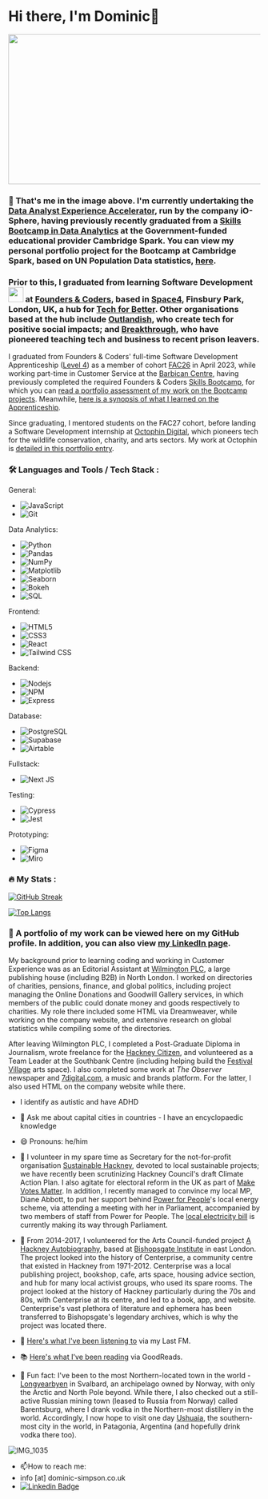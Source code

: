 # Hi there, I'm Dominic👋

<div align="center">
  <img src="https://media.giphy.com/media/dWesBcTLavkZuG35MI/giphy.gif" width="600" height="300"/>
</div>

### 🌱 That's me in the image above. I'm currently undertaking the [Data Analyst Experience Accelerator](https://io-sphere.io/data-analytics), run by the company iO-Sphere, having previously recently graduated from a [Skills Bootcamp in Data Analytics](https://info.cambridgespark.com/dfe-skills-bootcamp-in-data-analytics) at the Government-funded educational provider Cambridge Spark. You can view my personal portfolio project for the Bootcamp at Cambridge Spark, based on UN Population Data statistics, [here](https://dominic-simpson.co.uk/portfolio/un-population-dataset-project).

### Prior to this, I graduated from learning Software Development <img src="https://media.giphy.com/media/WUlplcMpOCEmTGBtBW/giphy.gif" width="30"> at [Founders & Coders](http://www.foundersandcoders.com), based in [Space4](https://space4.tech), Finsbury Park, London, UK, a hub for [Tech for Better](https://www.foundersandcoders.com/tech-for-better). Other organisations based at the hub include [Outlandish](http://www.outlandish.com), who create tech for positive social impacts; and [Breakthrough](https://www.wearebreakthrough.org), who have pioneered teaching tech and business to recent prison leavers.

I graduated from Founders & Coders' full-time Software Development Apprenticeship ([Level 4](https://www.instituteforapprenticeships.org/apprenticeship-standards/software-developer-v1-1)) as a member of cohort [FAC26](https://github.com/fac26) in April 2023, while working part-time in Customer Service at the [Barbican Centre](http://www.barbican.org.uk), having previously completed the required Founders & Coders [Skills Bootcamp](https://www.foundersandcoders.com/skills-bootcamp), for which you can [read a portfolio assessment of my work on the Bootcamp projects](https://github.com/DominicSimpson/portfolio). Meanwhile, [here is a synopsis of what I learned on the Apprenticeship](https://www.foundersandcoders.com/apprenticeship).

Since graduating, I mentored students on the FAC27 cohort, before landing a Software Development internship at [Octophin Digital](https://octophindigital.com), which pioneers tech for the wildlife conservation, charity, and arts sectors. My work at Octophin is [detailed in this portfolio entry](https://dominic-simpson.co.uk/portfolio/octophin-digital-global-safety-net-others).

### :hammer_and_wrench: Languages and Tools / Tech Stack :
General:<br>
 - ![JavaScript](https://img.shields.io/badge/-JavaScript-%23F7DF1C?style=for-the-badge&logo=javascript&logoColor=000000&labelColor=%23F7DF1C&color=%23FFCE5A)
 - ![Git](https://img.shields.io/badge/-Git-%23F05032?style=for-the-badge&logo=git&logoColor=%23ffffff)

Data Analytics:<be>
- ![Python](https://img.shields.io/badge/-Python-%2314354C?style=for-the-badge&logo=python&logoColor=ffffff)
- ![Pandas](https://img.shields.io/badge/-Pandas-%23150A6F?style=for-the-badge&logo=pandas&logoColor=ffffff)
- ![NumPy](https://img.shields.io/badge/-NumPy-%230d70c1?style=for-the-badge&logo=numpy&logoColor=ffffff)
- ![Matplotlib](https://img.shields.io/badge/-Matplotlib-%230F4B6E?style=for-the-badge&logo=matplotlib&logoColor=ffffff)
- ![Seaborn](https://img.shields.io/badge/-Seaborn-%231f77b4?style=for-the-badge&logo=seaborn&logoColor=ffffff)
- ![Bokeh](https://img.shields.io/badge/-Bokeh-%233B0A45?style=for-the-badge&logo=bokeh&logoColor=ffffff)
- ![SQL](https://img.shields.io/badge/-SQL-%23074059?style=for-the-badge&logo=postgresql&logoColor=ffffff)


Frontend:<br>
  - ![HTML5](https://img.shields.io/badge/-HTML5-%23E44D27?style=for-the-badge&logo=html5&logoColor=ffffff)
  - ![CSS3](https://img.shields.io/badge/-CSS3-%231572B6?style=for-the-badge&logo=css3)
  - ![React](https://img.shields.io/badge/-React-%23282C34?style=for-the-badge&logo=react)
  - ![Tailwind CSS](https://img.shields.io/badge/Tailwind_CSS-38B2AC?style=for-the-badge&logo=tailwind-css&logoColor=white)

Backend:<br>
  -  ![Nodejs](https://img.shields.io/badge/-Nodejs-black?style=for-the-badge&logo=Node.js)
  -  ![NPM](https://img.shields.io/badge/npm-CB3837?style=for-the-badge&logo=npm&logoColor=white)
  -  ![Express](https://img.shields.io/badge/Express-000000?style=for-the-badge&logo=express&logoColor=white)

Database:<br>
  -  ![PostgreSQL](https://img.shields.io/badge/PostgreSQL-336791?style=for-the-badge&logo=postgresql&logoColor=white)
  -  ![Supabase](https://img.shields.io/badge/Supabase-000000?style=for-the-badge&logo=supabase&logoColor=white)
  -  ![Airtable](https://img.shields.io/badge/Airtable-18BFFF?style=for-the-badge&logo=airtable&logoColor=white)
  
Fullstack:<br>
  - ![Next JS](https://img.shields.io/badge/Next-black?style=for-the-badge&logo=next.js&logoColor=white)

Testing:<br>
  - ![Cypress](https://img.shields.io/badge/Cypress-17202C?style=for-the-badge&logo=cypress&logoColor=white)
  - ![Jest](https://img.shields.io/badge/Jest-C21325?style=for-the-badge&logo=jest&logoColor=white)

Prototyping:<br>
  - ![Figma](https://img.shields.io/badge/Figma-F24E1E?style=for-the-badge&logo=figma&logoColor=white)
  - ![Miro](https://img.shields.io/badge/Miro-050038?style=for-the-badge&logo=miro&logoColor=white)

  
  ### :fire: My Stats :
[![GitHub Streak](http://github-readme-streak-stats.herokuapp.com?user=DominicSimpson&theme=dark&background=000000)](https://git.io/streak-stats)

[![Top Langs](https://github-readme-stats.vercel.app/api/top-langs/?username=DominicSimpson&layout=compact&theme=vision-friendly-dark)](https://github.com/anuraghazra/github-readme-stats)

  
### :telescope: A portfolio of my work can be viewed here on my GitHub profile. In addition, you can also view [my LinkedIn page](https://www.linkedin.com/in/dominicbernardsimpson).

My background prior to learning coding and working in Customer Experience was as an Editorial Assistant at [Wilmington PLC](http://www.wilmingtonplc.com), a large publishing house (including B2B) in North London. I worked on directories of charities, pensions, finance, and global politics, including project managing the Online Donations and Goodwill Gallery services, in which members of the public could donate money and goods respectively to charities. My role there included some HTML via Dreamweaver, while working on the company website, and extensive research on global statistics while compiling some of the directories. 

After leaving Wilmington PLC, I completed a Post-Graduate Diploma in Journalism, wrote freelance for the [Hackney Citizen](http://www.hackneycitizen.co.uk), and volunteered as a Team Leader at the Southbank Centre (including helping build the [Festival Village](https://festivalvillage.wordpress.com) arts space). I also completed some work at _The Observer_ newspaper and [7digital.com](http://www.7digital.com), a music and brands platform. For the latter, I also used HTML on the company website while there.

- I identify as autistic and have ADHD

- 🌆 Ask me about capital cities in countries - I have an encyclopaedic knowledge

- 😄 Pronouns: he/him

- 🙌 I volunteer in my spare time as Secretary for the not-for-profit organisation [Sustainable Hackney](http://www.sustainablehackney.org.uk), devoted to local sustainable projects; we have recently been scrutinizing Hackney Council's draft Climate Action Plan. I also agitate for electoral reform in the UK as part of [Make Votes Matter](http://www.makevotesmatter.org.uk). In addition, I recently managed to convince my local MP, Diane Abbott, to put her support behind [Power for People](http://www.powerforpeople.org.uk)'s local energy scheme, via attending a meeting with her in Parliament, accompanied by two members of staff from Power for People. The [local electricity bill](https://powerforpeople.org.uk/the-local-electricity-bill) is currently making its way through Parliament.

- 🙌 From 2014-2017, I volunteered for the Arts Council-funded project [A Hackney Autobiography](http://www.ahackneyautobiography.org.uk), based at [Bishopsgate Institute](https://www.bishopsgate.org.uk) in east London. The project looked into the history of Centerprise, a community centre that existed in Hackney from 1971-2012. Centerprise was a local publishing project, bookshop, cafe, arts space, housing advice section, and hub for many local activist groups, who used its spare rooms. The project looked at the history of Hackney particularly during the 70s and 80s, with Centerprise at its centre, and led to a book, app, and website. Centerprise's vast plethora of literature and ephemera has been transferred to Bishopsgate's legendary archives, which is why the project was located there.  

- 🎸 [Here's what I've been listening to](https://www.last.fm/user/GoodnightLondon) via my Last FM.

- :books: [Here's what I've been reading](https://www.goodreads.com/user/show/144370038-dominic-simpson) via GoodReads.

- 🥶 Fun fact: I've been to the most Northern-located town in the world - [Longyearbyen](https://en.wikipedia.org/wiki/Longyearbyen) in Svalbard, an archipelago owned by Norway, with only the Arctic and North Pole beyond. While there, I also checked out a still-active Russian mining town (leased to Russia from Norway) called Barentsburg, where I drank vodka in the Northern-most distillery in the world. Accordingly, I now hope to visit one day [Ushuaia](https://en.wikipedia.org/wiki/Ushuaia), the southern-most city in the world, in Patagonia, Argentina (and hopefully drink vodka there too).

![IMG_1035](https://user-images.githubusercontent.com/52511353/193108896-04d7f188-972d-4c80-8d8f-eaed57caa953.JPG)

- :mailbox:How to reach me:
- info [at] dominic-simpson.co.uk
-  [![Linkedin Badge](https://img.shields.io/badge/-kakbar-blue?style=flat&logo=Linkedin&logoColor=white)](https://www.linkedin.com/in/dominicbernardsimpson/)
